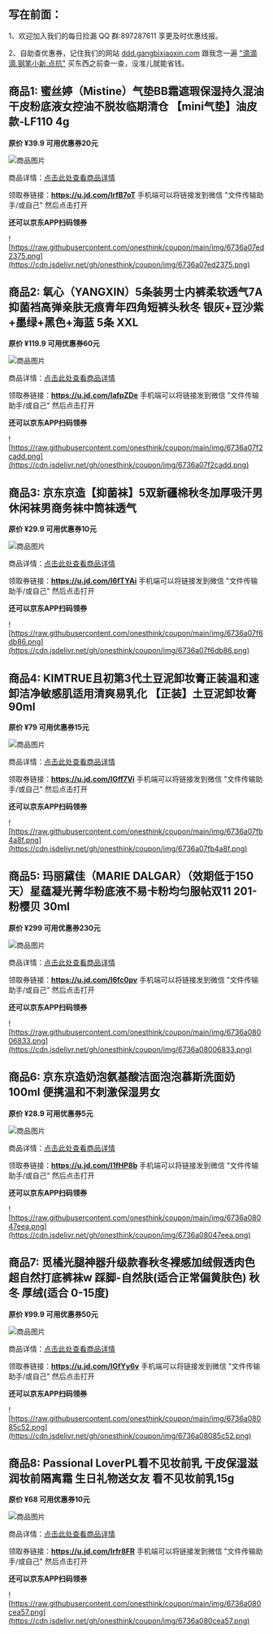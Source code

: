 ## 写在前面：

1、欢迎加入我们的每日捡漏 QQ 群:897287611 享更及时优惠线报。

2、自助查优惠券，记住我们的网站 [ddd.gangbixiaoxin.com](https://ddd.gangbixiaoxin.com) 跟我念一遍 ["滴滴滴.钢笔小新.点抗"](https://ddd.gangbixiaoxin.com) 买东西之前查一查，没准儿就能省钱。

## 商品1: 蜜丝婷（Mistine）气垫BB霜遮瑕保湿持久混油干皮粉底液女控油不脱妆临期清仓 【mini气垫】油皮款-LF110 4g

**原价 ¥39.9 可用优惠券20元**

![商品图片](http://img14.360buyimg.com/n1/jfs/t1/109330/13/53800/96970/671314e2Faa6ec121/264349de72b1ca9d.jpg)

商品详情：[点击此处查看商品详情](https://union-click.jd.com/jdc?e=1003156031&amp;p=JF8BAdoJK1olXwIGUF1VC04RBV8IGlsWXAMEUVpdCkgUA19MRANLAjZbERscSkAJHTRQRA1CCVkdDwtCWhVLHTdNTwcKBENeCVAfUg8bSidfYFsRVEV0CiU8ASBCXzpXeyRdKk5COlxaDQ5fUGd-WSh9WHhkVVleX1xXDxtxazliBGFCIwE9bjx0aC18GS9NOWJyEioFVTx1Ag9ObBBlNGFbIBc9ekpEYSZoWyxdB2JgHTobayJBagxrYAxhJFRlIz02VjwVYwlzfCcTOE5hIjkCViNFZRB4bz91VGUAPDsqezRLYzBacjhMOkNiLQQ5f0p0QQ9XfC1sPm1FIjw2eDxfYCh8YgFFKnVhEykCcBtsY3sKbk8XKDYLCg1VdxdARQ8JXxsQBHJWIjUaVgBnD2M4GmsWXAYFXVhaDkISM18IG2tUMwYDVlpaC0kWM244G10XXQEAVl1aCksWBl8IE1wliqu6gdTs3cOu1_GAzOKyiI--gMDVOHsnAF8IGloXXQIFVVxdOHsXAF8LKwV7XFUHBgsPDhl5X21QGxtMXlVsUVlUCkMSAl8KGloXXzYyZBcVXzAXB2ZLbQVuPA9pAQIIVytoSxhAWzUXWgNHHA1Vfglka2p2fVoSXlEyVG4)

领取券链接：**https://u.jd.com/IrfB7oT** 手机端可以将链接发到微信 "文件传输助手/或自己" 然后点击打开

**还可以京东APP扫码领券**

![https://raw.githubusercontent.com/onesthink/coupon/main/img/6736a07ed2375.png](https://cdn.jsdelivr.net/gh/onesthink/coupon/img/6736a07ed2375.png)

## 商品2: 氧心（YANGXIN）5条装男士内裤柔软透气7A抑菌裆高弹亲肤无痕青年四角短裤头秋冬 银灰+豆沙紫+墨绿+黑色+海蓝 5条 XXL

**原价 ¥119.9 可用优惠券60元**

![商品图片](http://img14.360buyimg.com/n1/jfs/t1/90188/34/51512/69269/66e4fd4fFc96dcc00/f7f59bed900675d3.jpg)

商品详情：[点击此处查看商品详情](https://union-click.jd.com/jdc?e=1003156031&amp;p=JF8BAdoJK1olXwIGUF1ZDU4QAV8IGlsVWgAEUFxfDkgeAF9MRANLAjZbERscSkAJHTRQRA1CCVkdDwtCWhVLHTdNTwcKBENeCVAfUg8bZm1YGAJmL01DHD0YfBVhChJKQSdJFU8HOlxdaEwVSxZaUwhjCAEGCA5dSFxXDxtxazliPnlDIwE5aDxeeC1-ciNNOWVEEj0VVTl1SilObD5lOmFbBhcrakpyYSZgWyx3B2FgVS4bfBNocxh7bAxhJFRlIz0-SD8Vaz9zfCcTOE5hIjkCViNFZRNvbAJuAWVgMDsqUjhLdxZ8ci9cNll0LQMraC98XRthSTliB2VFI1wiezJ1YCh8YgFFKnVlEyk0YC1sY3sKbk8XKDZDBwxbcwxMWgx3W0FAAG9dKwdVWyxnD2M4GmsWXAYFXVhaDkISM18IG2tUMwYDUV9cCUgfM244G10XXQEAVl1aD0sVAl8IE1wliqu6gdTs3cOu1_GAzOKyiI--gMDVOHsnAF8IGloXXQIFVVxdOHsXAF8LKwV7XFUFUVddCU55X21QGxtOCVRsUVhYAEgQBl8KGloXXzYyZDtfWEhOcB1DWhN2GHJcIlcgShFrXydBHjUXXWYFVhYkWgNEdToPHwdFXUYyVG4)

领取券链接：**https://u.jd.com/IafpZDe** 手机端可以将链接发到微信 "文件传输助手/或自己" 然后点击打开

**还可以京东APP扫码领券**

![https://raw.githubusercontent.com/onesthink/coupon/main/img/6736a07f2cadd.png](https://cdn.jsdelivr.net/gh/onesthink/coupon/img/6736a07f2cadd.png)

## 商品3: 京东京造【抑菌袜】5双新疆棉秋冬加厚吸汗男休闲袜男商务袜中筒袜透气

**原价 ¥29.9 可用优惠券10元**

![商品图片](http://img14.360buyimg.com/n1/jfs/t1/196403/4/51060/107634/672f0bc3Ff4a0c6da/5261d343166f72ae.jpg)

商品详情：[点击此处查看商品详情](https://union-click.jd.com/jdc?e=1003156031&amp;p=JF8BAaYJK1olXwIGVVZaCEIUA18IGloUXgYHVl1YDkknRzBQRQQlBENHFRxWFlVMWzBeTA9KQl1XSwwDVFVPRjtUBAJQAVsMFgQZBEl0ZW1Iej1TI2JqURwHCQl8SwpSRgd3J2gABhk8az98RzhoYFlwLwBAK19KSEdjeh9tbChAGnFrKD0pezBSexpvbTlMXARiHFYqahJzRw99Yzx3FAdJIjxUWy9kc21oaVNiP19xCig0eBtsYAxJb1lHDnJxHR8pbDxKVhZJWixKOm92M1dYcDJjYRZ7UgVhNFBrIwcuX3t8Sx9RWgNjBGV2CA4bDj4NVgtMZ0VTUQoyVW5eCUsQCmkPHVIQbTYCVG4LZksWAm4JE1wSXAUyVW5dDkkXBG0KGFwcVAALZF5VD3vArtfdkerA1b_WytaKsezCitPchdMlbTYBZF5cCUkXB2gJGVslbQYBZF1tViUWUGgNElsUWGheVgZdSBZPXQENHV4dWAMHZFxcCUkVM184GThzX0ZjMhgjbCMSQTUJWTBdOFxfCDwnZklFRA5rbzBRCmZ5VjsvDgloAl8IKw)

领取券链接：**https://u.jd.com/I6fTYAi** 手机端可以将链接发到微信 "文件传输助手/或自己" 然后点击打开

**还可以京东APP扫码领券**

![https://raw.githubusercontent.com/onesthink/coupon/main/img/6736a07f6db86.png](https://cdn.jsdelivr.net/gh/onesthink/coupon/img/6736a07f6db86.png)

## 商品4: KIMTRUE且初第3代土豆泥卸妆膏正装温和速卸洁净敏感肌适用清爽易乳化 【正装】土豆泥卸妆膏90ml

**原价 ¥79 可用优惠券15元**

![商品图片](http://img14.360buyimg.com/n1/jfs/t1/181773/5/50611/62919/67348134F7e4a4569/3d3bbb3dce711fd3.jpg)

商品详情：[点击此处查看商品详情](https://union-click.jd.com/jdc?e=1003156031&amp;p=JF8BAdQJK1olXgAGUF5eCUkQBl8IGlsUWwEEVl9eDUwQAV9MRANLAjZbERscSkAJHTRQRA1CCVkdDwtCWhVLHTdNTwcKBENeCVAfUg8bRhJyaC98H2VwBiwgTS5EXhRaHR9BWgAAOlwEU0lqRwdJfwAcCUVBACsKdFxXDxtxazliLn1cIwEhbTxOdDF_GSdNOWUDEikFVTh1Ah9OeBBmLWFbMBc9UEtgYW54WztnAHFgHTobaDJjZBh7bAxhJFRlIy0UTzx-az9zfCcTOE5hIjkCViNFZRB_bBJAHXJrAjs9bBkDABhrGQ18KXV1Ez5fbzhgYD0NeyJqLXJmJFc9QDdzYA1rRy18KWN2DSUDfzJ_W19oeTNLCBx8FjteCyIUYhdLSwFWR3BEWFJtCXsUAm8PEl0SWw8HZG5dCHtWbW8IHVgXWQ8DZF9tCE0VA2gKGVgTXAUCXW5dAEwn1MKwztGkiI67gMDV3_Kw1ua0z8WdbTYyV25dCUoVA2sPGlkVbTYCV25eOBV5AjwPHlMUVFRsCFwFCAtLWCpmHl0UXQYEVm5fCUoVAV84Kx5oJ3V2PRw-ehllfiptSAZuDwBGAFlbCiUVWjQKZh99HGJZXQoeSx9iVBM4G2s)

领取券链接：**https://u.jd.com/IGff7Vi** 手机端可以将链接发到微信 "文件传输助手/或自己" 然后点击打开

**还可以京东APP扫码领券**

![https://raw.githubusercontent.com/onesthink/coupon/main/img/6736a07fb4a8f.png](https://cdn.jsdelivr.net/gh/onesthink/coupon/img/6736a07fb4a8f.png)

## 商品5: 玛丽黛佳（MARIE DALGAR）（效期低于150天）星蕴凝光菁华粉底液不易卡粉均匀服帖双11 201-粉樱贝 30ml

**原价 ¥299 可用优惠券230元**

![商品图片](http://img14.360buyimg.com/n1/jfs/t1/177916/24/50987/73436/671efab2Fa4e2643e/352b708775b7192a.jpg)

商品详情：[点击此处查看商品详情](https://union-click.jd.com/jdc?e=1003156031&amp;p=JF8BAdcJK1olXwIGUVhUAUkeA18IGlsWXwcHVl1cD0kRBV9MRANLAjZbERscSkAJHTRQRA1CCVkdDwtCWhVLHTdNTwcKBENeCVAfUg8bcBBLcARlPU5ULAItQDR3AGlyeFhLBgYDOlwofxtoZGhvSyNOFll7HBw6TFxXDxtxazliBG1GIzchazxkfCp_RAlNOWV6Ej0VUht1ShNObS5mK2FbJBc-akpxYSZaWyxdB2BgHQwbfxRBYRtBeAxhJFRkLT0-SD1-ewxzfCcTOE5hIjkCViNFZRNbbAFHWnJgKDwqUSxSYG1wcixmIQ9iJiY9aCh_Bht6ezx1OXlBNzwmcStPYCh8YitFJGVXESpfXi9sY3sKbk8XKDZcHyQKUC9FRQ1aX1lvFAQBLhg_QBVBD2M4GmsWXAYFXVhaDkISM18IG2tUMwQFU11UOEonA2kKG1wXXwUEVFZVDHsXC2g4zPatiIyzgdbk3NWf1NavztKpiZiKZG5tC3sXAm4KG18SXAQCZG5dC3sUMzFmGggcWlIFUw4zVElPAy9XUgl7WAIEXF5bC3sVAm4KGWslbXV9FzUCeCtfVRdUaxNqPQUELj1eVhAXAgEKbixFImEFMw4lUwBIeidKfB8lXTY)

领取券链接：**https://u.jd.com/I6fc0pv** 手机端可以将链接发到微信 "文件传输助手/或自己" 然后点击打开

**还可以京东APP扫码领券**

![https://raw.githubusercontent.com/onesthink/coupon/main/img/6736a08006833.png](https://cdn.jsdelivr.net/gh/onesthink/coupon/img/6736a08006833.png)

## 商品6: 京东京造奶泡氨基酸洁面泡泡慕斯洗面奶100ml 便携温和不刺激保湿男女

**原价 ¥28.9 可用优惠券5元**

![商品图片](http://img14.360buyimg.com/n1/jfs/t1/198014/35/47833/46727/6734246eF78da7e55/4b60aaecb8ebd013.jpg)

商品详情：[点击此处查看商品详情](https://union-click.jd.com/jdc?e=1003156031&amp;p=JF8BAaYJK1olXwIGVVZaCEIUA18IGloUVQIDXVlaDEsnRzBQRQQlBENHFRxWFlVMWzBeTA9KQl1XSwwDVFVPRjtUBAJQAVsMFgQZBCxgAGhpaBoWPkZQVhklUBtScTphfToVL2gAIygLfw9eSjFVQA5AHmMCNFtKSEdjeh9tbChcHnJrAjkpUThQexpsfDlMPQR1HFYkahJrRxhtYCh3FGZJIAZUaC9jY21oU1JxP1xXFD1fczxsYAxJb1lHDnJhMxopUjxKVhZJWD9gHGZgMxcZcDJjYRZ7UgVhNFBhLT0mX3tgdjsIRChiGGRJNlofDixefgp8GVNTUQoyVW5eCUsQCmkPHVIQbTYCVG4LZksWAm4JE1wSXAUyVW5dDkkXBG0KGF0XVQIDZF5VD3vArtfdkerA1b_WytaKsezCitPchdMlbTYBZF5cCUkXB2gJGVslbQYBZF1tViUWUGcIG1gXDmheVgZdSApABAENHVwTXgMKZFxcCUkVM184fCwWWmdxFV0-SBkVRBdQSx5nCG9kNV4vZklgdTl_XxJcA1tZAQsebUt3Bl8IKw)

领取券链接：**https://u.jd.com/I1fHP8b** 手机端可以将链接发到微信 "文件传输助手/或自己" 然后点击打开

**还可以京东APP扫码领券**

![https://raw.githubusercontent.com/onesthink/coupon/main/img/6736a08047eea.png](https://cdn.jsdelivr.net/gh/onesthink/coupon/img/6736a08047eea.png)

## 商品7: 觅橘光腿神器升级款春秋冬裸感加绒假透肉色超自然打底裤袜w 踩脚-自然肤(适合正常偏黄肤色) 秋冬 厚绒(适合 0-15度)

**原价 ¥99.9 可用优惠券50元**

![商品图片](http://img14.360buyimg.com/n1/jfs/t1/210371/36/43339/74776/66616c58Fbbc06852/142dc3ab544b66cc.jpg)

商品详情：[点击此处查看商品详情](https://union-click.jd.com/jdc?e=1003156031&amp;p=JF8BAawJK1olXwIGUVtfD0ofB18IGlsWWAMAVFZYDksUBV9MRANLAjZbERscSkAJHTRQRA1CCVkdDwtCWhVLHTdNTwcKBENeCVAfUg8bdgtWYh1WBFMKUBcJYCxMAAdhYz19OnZcOlwud0pzdwoOEl1RWn1nNy45QVxXDxtxazliBHFCIAEpWD9keCh8GQlNOWJiEioFVTh1AhtOewBlPmFbPBcqUEtkYSZOWztnAHFgVQwbawNzZhhrUgxhJFRkIBcISD9IfwlzfSdrClllPycpSgpgZgdQbDh2GXIAJA4kayxQdwt8D1lgbWICIyY-dT9QYTB-GShoKlRRCxoBcR0bD18JK1gUXQELUllbAU4nM28IKxp7XQQBUldbAE4nAl8IHVkVWgQAV1haCU4WM28AHGvC8L7X3u-IgPLDneffovzA1LrWytZtOHsUM28JGlkVWQEDVl5tOEsUM2w4RTUUDgAAVVxfDyVLATcIWxgVHmgHUFhZAUIXM20JGlkXbTYyIToDcQ1UWjoAHxJBNWFZVzY0cC1_ZB9WdVlmIgdmIDtbAU1TBBRteCtxFDYCZA)

领取券链接：**https://u.jd.com/IGfYy6v** 手机端可以将链接发到微信 "文件传输助手/或自己" 然后点击打开

**还可以京东APP扫码领券**

![https://raw.githubusercontent.com/onesthink/coupon/main/img/6736a08085c52.png](https://cdn.jsdelivr.net/gh/onesthink/coupon/img/6736a08085c52.png)

## 商品8: Passional LoverPL看不见妆前乳 干皮保湿滋润妆前隔离霜 生日礼物送女友 看不见妆前乳15g

**原价 ¥68 可用优惠券10元**

![商品图片](http://img14.360buyimg.com/n1/jfs/t1/136502/5/48105/64440/6734910dF021cc9db/38ffbbd8b1349569.jpg)

商品详情：[点击此处查看商品详情](https://union-click.jd.com/jdc?e=1003156031&amp;p=JF8BAdwJK1olXwIGUVheC0seAV8IGlodVAQFXFhcC0kWC19MRANLAjZbERscSkAJHTRQRA1CCVkdDwtCWhVLHTdNTwcKBENeCVAfUg8bRBNrWitLWHsCUgQpdkwfAA90ZlxnCGBCOlxbCiBrejpsTQtPOG9SEBorfFxXDxtxaz5sPgZHI1wHbDxkVip8cgFNOWVyEik_Uil1SgdObD5mLmFbIBcpQEtuYW5gWy1nB2ZgHSYbfjJFZhtSeAxhJG5mIBcISjwVVQpzfCcTOE5hIjkCViNFZRNobz9qGnJgNyw-bBkRY21scjtmJQ5iVjY7f0p3F2x_bzJlP3JxAR0-cTRhYCdrXC98B2R2HTkYfzJzUxRoD1lgSQR3ZDZdYRFXei5ufgNzVHhmA1lHby1EXDkEF2sUbQUDVFlUDkwRCmo4K1sVbUdsVF1ZCEsfB284GmsVWwQCU1xfC00eBWgPK1sdWjbV-eaIgvrCi9bchdPC5KHX3eKJlsMnM18LK1sUXAQCUFlcCksnM28LK1glA2gDB1daXEwQCwFUGQMVHUMGDTBYDE0RB2YOK1kUXAQAZG5tTzd0Qh9WHiYVW1x2KllVCytrfmh6Tj1VMwQEVjUhcR5zVT9SfjJFGUJ0IG5dOA)

领取券链接：**https://u.jd.com/Irfr8FR** 手机端可以将链接发到微信 "文件传输助手/或自己" 然后点击打开

**还可以京东APP扫码领券**

![https://raw.githubusercontent.com/onesthink/coupon/main/img/6736a080cea57.png](https://cdn.jsdelivr.net/gh/onesthink/coupon/img/6736a080cea57.png)

